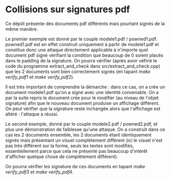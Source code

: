 <h1>Collisions sur signatures pdf</h1>

Ce dépôt présente des documents pdf différents mais pourtant signés de la même manière.

Le premier exemple est donné par le couple modele1.pdf / powned1.pdf.
powned1.pdf est en effet construit uniquement à partir de modele1.pdf et constitue donc une attaque directement applicable à n'importe quel document pdf signé vérifiant la condition que beaucoup de 0 soient placés dans le padding de la signature.
On pourra vérifier (après avoir véfirié le code du programme extract_and_check dans src/extract_and_check.cpp) que les 2 documents sont bien correctement signés (en tapant *make verify_pdf1* et *make verify_pdf2*).

Il est très important de comprendre la démarche :
dans ce cas, on a crée un document modele1.pdf qu'on a signé avec une identité convenable. On a par la suite repris le document crée pour le modifier (au niveau de l'objet signature) afin que le nouveau document produise un affichage différent. On peut vérifier que la signature reste inchangée alors que l'affichage est altéré : l'attaque a réussi.


Le second exemple, donné par le couple modele2.pdf / powned2.pdf, et plus une démonstration de faiblesse qu'une attaque.
On a construit dans ce cas les 2 documents ensemble, les 2 documents étant identiquement signés mais présentant un visuel complètement différent (ici le visuel n'est pas très différent sur la forme, seuls les textes sont modifiés, essentiellement parce que cela ne présente pas beaucoup d'intérêt d'afficher quelque chose de complètement différent).

On pourra vérifier les signature de ces documents en tapant *make verify_pdf3* et *make verify_pdf4*.
